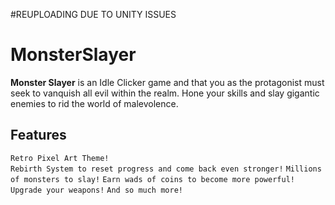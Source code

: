 #REUPLOADING DUE TO UNITY ISSUES

# MonsterSlayer

**Monster Slayer** is an Idle Clicker game and that you as the protagonist must seek to vanquish all evil within the realm. Hone your skills and slay gigantic enemies to rid the world of malevolence.

## Features
`Retro Pixel Art Theme!`	
`Rebirth System to reset progress and come back even stronger!`
`Millions of monsters to slay!`
`Earn wads of coins to become more powerful!`
`Upgrade your weapons!`
`And so much more!`
